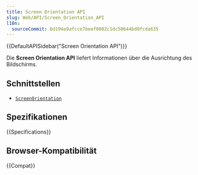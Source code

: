 ```yaml
---
title: Screen Orientation API
slug: Web/API/Screen_Orientation_API
l10n:
  sourceCommit: 6d194a9afcce7beef0082c1dc50644bd0fcda635
---
```


{{DefaultAPISidebar("Screen Orientation API")}}

Die **Screen Orientation API** liefert Informationen über die Ausrichtung des Bildschirms.

## Schnittstellen

- [`ScreenOrientation`](/de/docs/Web/API/ScreenOrientation)

## Spezifikationen

{{Specifications}}

## Browser-Kompatibilität

{{Compat}}
